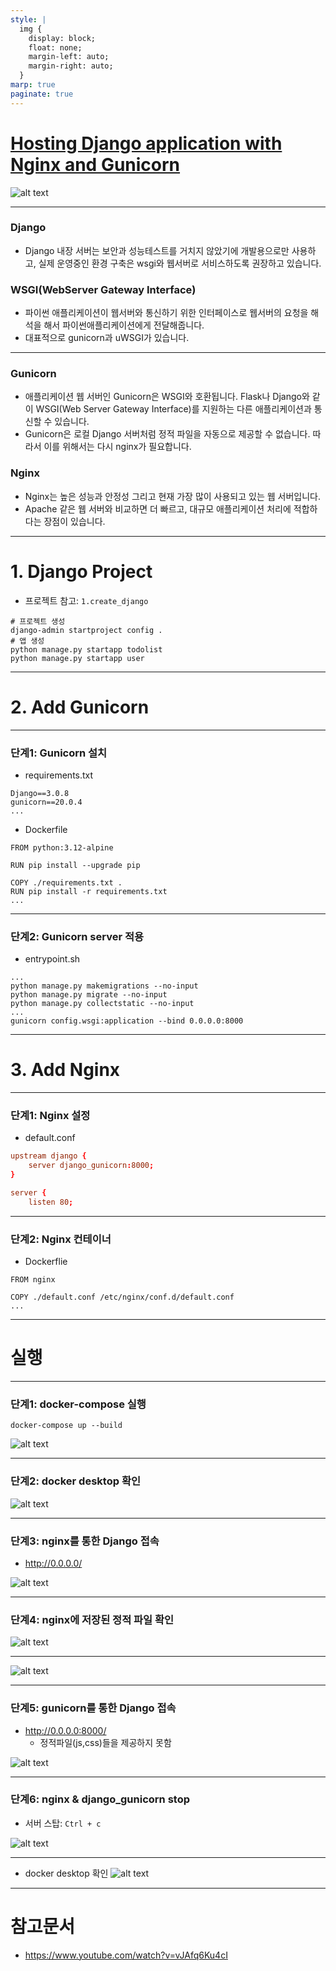 ```yaml
---
style: |
  img {
    display: block;
    float: none;
    margin-left: auto;
    margin-right: auto;
  }
marp: true
paginate: true
---
```

# [Hosting Django application with Nginx and Gunicorn](https://medium.com/@ganapriyakheersagar/hosting-django-application-with-nginx-and-gunicorn-in-production-99e64dc4345a)
![alt text](./img/image.png)

---
### Django
- Django 내장 서버는 보안과 성능테스트를 거치지 않았기에 개발용으로만 사용하고, 실제 운영중인 환경 구축은 wsgi와 웹서버로 서비스하도록 권장하고 있습니다.

### WSGI(WebServer Gateway Interface)
- 파이썬 애플리케이션이 웹서버와 통신하기 위한 인터페이스로 웹서버의 요청을 해석을 해서 파이썬애플리케이션에게 전달해줍니다. 
- 대표적으로 gunicorn과 uWSGI가 있습니다.

---
### Gunicorn
- 애플리케이션 웹 서버인 Gunicorn은 WSGI와 호환됩니다. Flask나 Django와 같이 WSGI(Web Server Gateway Interface)를 지원하는 다른 애플리케이션과 통신할 수 있습니다.
- Gunicorn은 로컬 Django 서버처럼 정적 파일을 자동으로 제공할 수 없습니다. 따라서 이를 위해서는 다시 nginx가 필요합니다.

### Nginx
- Nginx는 높은 성능과 안정성 그리고 현재 가장 많이 사용되고 있는 웹 서버입니다. 
- Apache 같은 웹 서버와 비교하면 더 빠르고, 대규모 애플리케이션 처리에 적합하다는 장점이 있습니다. 

---
# 1. Django Project
- 프로젝트 참고: `1.create_django`
```shell
# 프로젝트 생성 
django-admin startproject config .
# 앱 생성  
python manage.py startapp todolist
python manage.py startapp user
```

---
# 2. Add Gunicorn

---
### 단계1: Gunicorn 설치
- requirements.txt
```shell
Django==3.0.8
gunicorn==20.0.4
...
```
- Dockerfile
```docker
FROM python:3.12-alpine

RUN pip install --upgrade pip

COPY ./requirements.txt .
RUN pip install -r requirements.txt
...
```
---
### 단계2: Gunicorn server 적용
- entrypoint.sh
```shell
...
python manage.py makemigrations --no-input
python manage.py migrate --no-input
python manage.py collectstatic --no-input
...
gunicorn config.wsgi:application --bind 0.0.0.0:8000
```

---
# 3. Add Nginx

---
### 단계1: Nginx 설정 
- default.conf
```conf
upstream django {
	server django_gunicorn:8000;
}

server {
	listen 80;
```
---
### 단계2: Nginx 컨테이너 
- Dockerflie
```docker
FROM nginx

COPY ./default.conf /etc/nginx/conf.d/default.conf
...
```

---
# 실행 

---
### 단계1: docker-compose 실행 
```shell
docker-compose up --build
```
![alt text](./img/image-1.png)

---
### 단계2: docker desktop 확인 
![alt text](./img/image-2.png)

---
### 단계3: nginx를 통한 Django 접속 
- http://0.0.0.0/

![alt text](./img/image-3.png)

---
### 단계4: nginx에 저장된 정적 파일 확인 
![alt text](./img/image-7.png)

---
![alt text](./img/image-8.png)

---
### 단계5: gunicorn를 통한 Django 접속 
- http://0.0.0.0:8000/
  - 정적파일(js,css)들을 제공하지 못함

![alt text](./img/image-6.png)

---
### 단계6: nginx & django_gunicorn stop
- 서버 스탑: `Ctrl + c`

![alt text](./img/image-4.png)

---
- docker desktop 확인
![alt text](./img/image-5.png)

---
# 참고문서
- https://www.youtube.com/watch?v=vJAfq6Ku4cI
